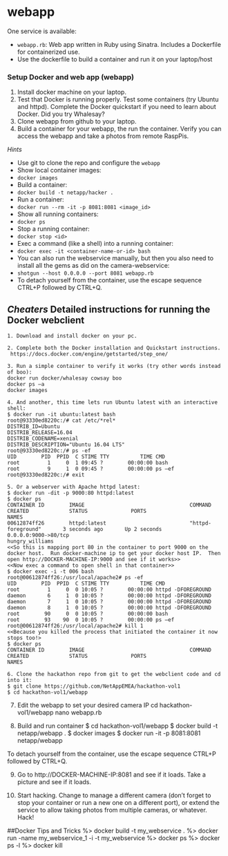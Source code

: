# webapp

One service is available:

* `webapp.rb`: Web app written in Ruby using Sinatra. Includes a Dockerfile for containerized use.
* Use the dockerfile to build a container and run it on your laptop/host


### Setup Docker and web app (webapp)
1. Install docker machine on your laptop.
2. Test that Docker is running properly. Test some containers (try Ubuntu and httpd).
   Complete the Docker quickstart if you need to learn about Docker.  Did you try Whalesay?
3. Clone webapp from github to your laptop.
4. Build a container for your webapp, the run the container.
   Verify you can access the webapp and take a photos from remote RaspPis.

*Hints*
* Use git to clone the repo and configure the `webapp`
* Show local container images:
 *  `docker images`
 * Build a container:
  *  `docker build -t netapp/hacker .`
* Run a container:
 *  `docker run --rm -it -p 8081:8081 <image_id>`
* Show all running containers:
 *  `docker ps`
* Stop a running container:
 *  `docker stop <id>`
* Exec a command (like a shell) into a running container:
 *  `docker exec -it <container-name-or-id> bash`
* You can also run the webservice manually, but then you also need to install all the gems as did on the camera-webservice:
 * `shotgun --host 0.0.0.0 --port 8081 webapp.rb`
* To detach yourself from the container, use the escape sequence CTRL+P followed by CTRL+Q.

## *Cheaters* Detailed instructions for running the Docker webclient

 	1. Download and install docker on your pc.

 	2. Complete both the Docker installation and Quickstart instructions.
     https://docs.docker.com/engine/getstarted/step_one/

 	3. Run a simple container to verify it works (try other words instead of boo):
 	docker run docker/whalesay cowsay boo
 	docker ps –a
 	docker images

 	4. And another, this time lets run Ubuntu latest with an interactive shell:
 	$ docker run -it ubuntu:latest bash
 	root@93330ed8220c:/# cat /etc/*rel*
 	DISTRIB_ID=Ubuntu
 	DISTRIB_RELEASE=16.04
 	DISTRIB_CODENAME=xenial
 	DISTRIB_DESCRIPTION="Ubuntu 16.04 LTS"
 	root@93330ed8220c:/# ps -ef
 	UID        PID  PPID  C STIME TTY          TIME CMD
 	root         1     0  1 09:45 ?        00:00:00 bash
 	root         9     1  0 09:45 ?        00:00:00 ps –ef
 	root@93330ed8220c:/# exit

 	5. Or a webserver with Apache httpd latest:
 	$ docker run -dit -p 9000:80 httpd:latest
 	$ docker ps
 	CONTAINER ID        IMAGE                                  COMMAND                  CREATED             STATUS              PORTS                                                       NAMES
 	00612874ff26        httpd:latest                           "httpd-foreground"       3 seconds ago       Up 2 seconds        0.0.0.0:9000->80/tcp                                        hungry_williams
 	<<So this is mapping port 80 in the container to port 9000 on the docker host.  Run docker-machine ip to get your docker host IP.  Then open http://DOCKER-MACHINE-IP:9000 and see if it works>>
 	<<Now exec a command to open shell in that container>>
 	$ docker exec -i -t 006 bash
 	root@00612874ff26:/usr/local/apache2# ps -ef
 	UID        PID  PPID  C STIME TTY          TIME CMD
 	root         1     0  0 10:05 ?        00:00:00 httpd -DFOREGROUND
 	daemon       6     1  0 10:05 ?        00:00:00 httpd -DFOREGROUND
 	daemon       7     1  0 10:05 ?        00:00:00 httpd -DFOREGROUND
 	daemon       8     1  0 10:05 ?        00:00:00 httpd -DFOREGROUND
 	root        90     0  0 10:05 ?        00:00:00 bash
 	root        93    90  0 10:05 ?        00:00:00 ps –ef
 	root@00612874ff26:/usr/local/apache2# kill 1
 	<<Because you killed the process that initiated the container it now stops too!>
 	$ docker ps
 	CONTAINER ID        IMAGE                                  COMMAND                  CREATED             STATUS              PORTS                                                       NAMES
 	 
 	6. Clone the hackathon repo from git to get the webclient code and cd into it:
 	$ git clone https://github.com/NetAppEMEA/hackathon-vol1
 	$ cd hackathon-vol1/webapp

  7. Edit the webapp to set your desired camera IP
 	cd hackathon-vol1/webapp
 	nano webapp.rb

  8. Build and run container
 	$ cd hackathon-vol1/webapp
 	$ docker build -t netapp/webapp .
 	$ docker images
 	$ docker run -it -p 8081:8081 netapp/webapp

 To detach yourself from the container, use the escape sequence CTRL+P followed by CTRL+Q.  

  9. Go to http://DOCKER-MACHINE-IP:8081 and see if it loads.  Take a picture and see if it loads.

  10. Start hacking.  Change to manage a different camera (don’t forget to stop your container or run a new one on a different port), or extend the service to allow taking photos from multiple cameras, or whatever.  Hack!

##Docker Tips and Tricks
 	%> docker build -t my_webservice .
 	%> docker run -name my_webservice_1 -i -t my_webservice
 	%> docker ps
 	%> docker ps -l
 	%> docker kill <id>

